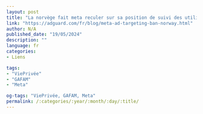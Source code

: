 ```yaml
---
layout: post
title: "La norvège fait meta reculer sur sa position de suivi des utilisateurs"
link: "https://adguard.com/fr/blog/meta-ad-targeting-ban-norway.html"
author: N/A
published_date: "19/05/2024"
description: ""
language: fr
categories:
- Liens

tags:
- "ViePrivée"
- "GAFAM"
- "Meta"

og-tags: "ViePrivée, GAFAM, Meta"
permalink: /:categories/:year/:month/:day/:title/
---
```

